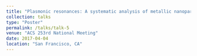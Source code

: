 ```yaml
---
title: "Plasmonic resonances: A systematic analysis of metallic nanoparticles using real-time, time-dependent DFTB"
collection: talks
type: "Poster"
permalink: /talks/talk-5
venue: "ACS 253rd National Meeting"
date: 2017-04-04
location: "San Francisco, CA"
---
```

